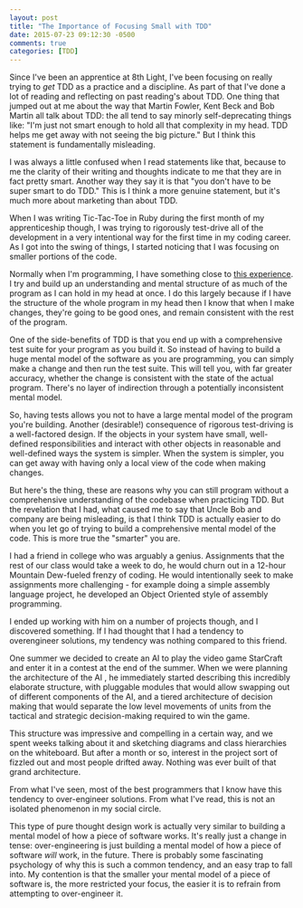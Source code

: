 ```yaml
---
layout: post
title: "The Importance of Focusing Small with TDD"
date: 2015-07-23 09:12:30 -0500
comments: true
categories: [TDD]
---
```


Since I've been an apprentice at 8th Light, I've been focusing on
really trying to _get_ TDD as a practice and a discipline. As part of
that I've done a lot of reading and reflecting on past reading's about
TDD. One thing that jumped out at me about the way that Martin Fowler,
Kent Beck and Bob Martin all talk about TDD: the all tend to say
minorly self-deprecating things like: "I'm just not smart enough to
hold all that complexity in my head.  TDD helps me get away with not
seeing the big picture." But I think this statement is fundamentally
misleading.

<!--more-->

I was always a little confused when I read statements like that,
because to me the clarity of their writing and thoughts indicate to me
that they are in fact pretty smart. Another way they say it is that
"you don't have to be super smart to do TDD." This is I think a more
genuine statement, but it's much more about marketing than about TDD.

When I was writing Tic-Tac-Toe in Ruby during the first month of my
apprenticeship though, I was trying to rigorously test-drive all of
the development in a very intentional way for the first time in my
coding career. As I got into the swing of things, I started noticing
that I was focusing on smaller portions of the code.

Normally when I'm programming, I have something close to
[this experience][dont-interrupt]. I try and build up an understanding
and mental structure of as much of the program as I can hold in my
head at once. I do this largely because if I have the structure of the
whole program in my head then I know that when I make changes, they're
going to be good ones, and remain consistent with the rest of the
program.

[dont-interrupt]: http://heeris.id.au/2013/this-is-why-you-shouldnt-interrupt-a-programmer/

One of the side-benefits of TDD is that you end up with a
comprehensive test suite for your program as you build it. So instead
of having to build a huge mental model of the software as you are
programming, you can simply make a change and then run the test
suite. This will tell you, with far greater accuracy, whether the
change is consistent with the state of the actual program. There's no
layer of indirection through a potentially inconsistent mental model.

So, having tests allows you not to have a large mental model of the
program you're building. Another (desirable!) consequence of rigorous
test-driving is a well-factored design. If the objects in your system
have small, well-defined responsibilities and interact with other
objects in reasonable and well-defined ways the system is simpler.
When the system is simpler, you can get away with having only a local
view of the code when making changes.

But here's the thing, these are reasons why you can still program
without a comprehensive understanding of the codebase when practicing
TDD. But the revelation that I had, what caused me to say that Uncle
Bob and company are being misleading, is that I think TDD is actually
easier to do when you let go of trying to build a comprehensive mental
model of the code. This is more true the "smarter" you are.

I had a friend in college who was arguably a genius. Assignments that
the rest of our class would take a week to do, he would churn out in a
12-hour Mountain Dew-fueled frenzy of coding. He would intentionally
seek to make assignments more challenging - for example doing a simple
assembly language project, he developed an Object Oriented style of
assembly programming.

I ended up working with him on a number of projects though, and I
discovered something. If I had thought that I had a tendency to
overengineer solutions, my tendency was nothing compared to this
friend.

One summer we decided to create an AI to play the video game StarCraft
and enter it in a contest at the end of the summer.  When we were
planning the architecture of the AI , he immediately started
describing this incredibly elaborate structure, with pluggable modules
that would allow swapping out of different components of the AI, and a
tiered architecture of decision making that would separate the low
level movements of units from the tactical and strategic
decision-making required to win the game.

This structure was impressive and compelling in a certain way, and we
spent weeks talking about it and sketching diagrams and class
hierarchies on the whiteboard. But after a month or so, interest in
the project sort of fizzled out and most people drifted away. Nothing
was ever built of that grand architecture.

From what I've seen, most of the best programmers that I know have
this tendency to over-engineer solutions. From what I've read, this is
not an isolated phenomenon in my social circle.

This type of pure thought design work is actually very similar to
building a mental model of how a piece of software works. It's really
just a change in tense: over-engineering is just building a mental
model of how a piece of software _will_ work, in the future. There is
probably some fascinating psychology of why this is such a common
tendency, and an easy trap to fall into. My contention is that the
smaller your mental model of a piece of software is, the more
restricted your focus, the easier it is to refrain from attempting to
over-engineer it.

